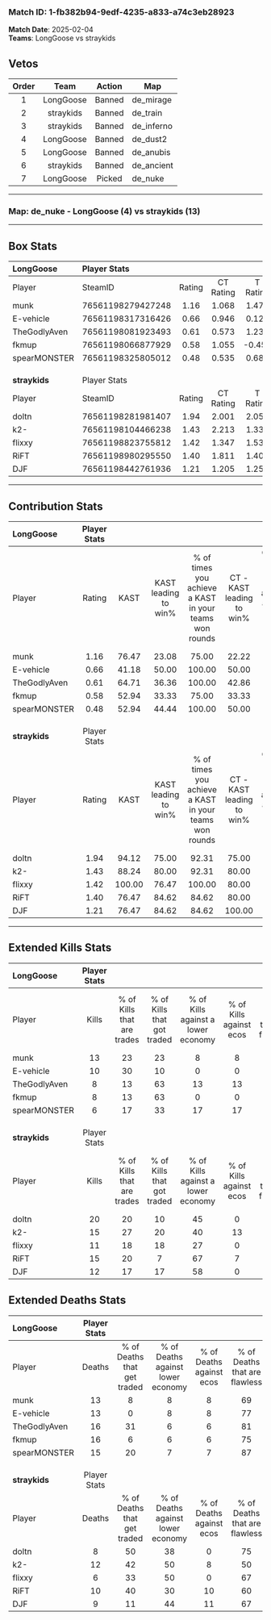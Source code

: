 ### Match ID: 1-fb382b94-9edf-4235-a833-a74c3eb28923  
**Match Date**: 2025-02-04  
**Teams**: LongGoose vs straykids  

## Vetos  

| Order | Team | Action | Map |
| :---: | :--: | :----: | --- |
| 1 | LongGoose | Banned | de_mirage |
| 2 | straykids | Banned | de_train |
| 3 | straykids | Banned | de_inferno |
| 4 | LongGoose | Banned | de_dust2 |
| 5 | LongGoose | Banned | de_anubis |
| 6 | straykids | Banned | de_ancient |
| 7 | LongGoose | Picked | de_nuke |

---  

### **Map**: de_nuke - LongGoose (4) vs straykids (13)  
---  

## Box Stats  

| **LongGoose** | Player Stats      |        |           |          |        |       |       |         |        |      |     |
| :- | :- | :-: | :-: | :-: | :-: | :-: | :-: | :-: | :-: | :-: | :-: |
| Player        | SteamID           | Rating | CT Rating | T Rating |  KAST  |  ADR  | Kills | Assists | Deaths | K/D  | HS% |
| munk          | 76561198279427248 |  1.16  |   1.068   |  1.471   | 76.47  | 86.4  |  13   |    1    |   13   | 1.00 | 38  |
| E-vehicle     | 76561198317316426 |  0.66  |   0.946   |  0.122   | 41.18  | 60.1  |  10   |    1    |   13   | 0.77 | 30  |
| TheGodlyAven  | 76561198081923493 |  0.61  |   0.573   |  1.234   | 64.71  | 51.8  |   8   |    1    |   16   | 0.50 | 37  |
| fkmup         | 76561198066877929 |  0.58  |   1.055   |  -0.457  | 52.94  | 61.5  |   8   |    5    |   16   | 0.50 | 50  |
| spearMONSTER  | 76561198325805012 |  0.48  |   0.535   |  0.685   | 52.94  | 55.8  |   6   |    4    |   15   | 0.40 | 50  |
|               |                   |        |           |          |        |       |       |         |        |      |     |
|               |                   |        |           |          |        |       |       |         |        |      |     |
|               |                   |        |           |          |        |       |       |         |        |      |     |
| **straykids** | Player Stats      |        |           |          |        |       |       |         |        |      |     |
| Player        | SteamID           | Rating | CT Rating | T Rating |  KAST  |  ADR  | Kills | Assists | Deaths | K/D  | HS% |
| doltn         | 76561198281981407 |  1.94  |   2.001   |  2.050   | 94.12  | 120.7 |  20   |    7    |   8    | 2.50 | 50  |
| k2-           | 76561198104466238 |  1.43  |   2.213   |  1.332   | 88.24  | 96.1  |  15   |    6    |   12   | 1.25 | 53  |
| flixxy        | 76561198823755812 |  1.42  |   1.347   |  1.534   | 100.00 | 71.9  |  11   |    4    |   6    | 1.83 | 54  |
| RiFT          | 76561198980295550 |  1.40  |   1.811   |  1.405   | 76.47  | 95.8  |  15   |    4    |   10   | 1.50 | 73  |
| DJF           | 76561198442761936 |  1.21  |   1.205   |  1.253   | 76.47  | 79.3  |  12   |    1    |   9    | 1.33 | 66  |
---  

## Contribution Stats  

| **LongGoose** | Player Stats |        |                      |                                                        |                           |                                                             |                          |                                                            |
| :- | :-: | :-: | :-: | :-: | :-: | :-: | :-: | :-: |
| Player        |    Rating    |  KAST  | KAST leading to win% | % of times you achieve a KAST in your teams won rounds | CT - KAST leading to win% | CT - % of times you achieve a KAST in your teams won rounds | T - KAST leading to win% | T - % of times you achieve a KAST in your teams won rounds |
| munk          |     1.16     | 76.47  |        23.08         |                         75.00                          |           22.22           |                            66.67                            |          25.00           |                           100.00                           |
| E-vehicle     |     0.66     | 41.18  |        50.00         |                         100.00                         |           50.00           |                           100.00                            |          50.00           |                           100.00                           |
| TheGodlyAven  |     0.61     | 64.71  |        36.36         |                         100.00                         |           42.86           |                           100.00                            |          25.00           |                           100.00                           |
| fkmup         |     0.58     | 52.94  |        33.33         |                         75.00                          |           33.33           |                           100.00                            |           0.00           |                            0.00                            |
| spearMONSTER  |     0.48     | 52.94  |        44.44         |                         100.00                         |           50.00           |                           100.00                            |          33.33           |                           100.00                           |
|               |              |        |                      |                                                        |                           |                                                             |                          |                                                            |
|               |              |        |                      |                                                        |                           |                                                             |                          |                                                            |
|               |              |        |                      |                                                        |                           |                                                             |                          |                                                            |
| **straykids** | Player Stats |        |                      |                                                        |                           |                                                             |                          |                                                            |
| Player        |    Rating    |  KAST  | KAST leading to win% | % of times you achieve a KAST in your teams won rounds | CT - KAST leading to win% | CT - % of times you achieve a KAST in your teams won rounds | T - KAST leading to win% | T - % of times you achieve a KAST in your teams won rounds |
| doltn         |     1.94     | 94.12  |        75.00         |                         92.31                          |           75.00           |                            75.00                            |          75.00           |                           100.00                           |
| k2-           |     1.43     | 88.24  |        80.00         |                         92.31                          |           80.00           |                           100.00                            |          80.00           |                           88.89                            |
| flixxy        |     1.42     | 100.00 |        76.47         |                         100.00                         |           80.00           |                           100.00                            |          75.00           |                           100.00                           |
| RiFT          |     1.40     | 76.47  |        84.62         |                         84.62                          |           80.00           |                           100.00                            |          87.50           |                           77.78                            |
| DJF           |     1.21     | 76.47  |        84.62         |                         84.62                          |          100.00           |                           100.00                            |          77.78           |                           77.78                            |
---  

## Extended Kills Stats  

| **LongGoose** | Player Stats |                            |                            |                                    |                         |                              |                                 |                                       |                    |           |
| :- | :-: | :-: | :-: | :-: | :-: | :-: | :-: | :-: | :-: | :-: |
| Player        |    Kills     | % of Kills that are trades | % of Kills that got traded | % of Kills against a lower economy | % of Kills against ecos | % of Kills that are flawless | % of Kills that are close duels | % of Kills that are assisted by flash | Pistol Round Kills | AWP Kills |
| munk          |      13      |             23             |             23             |                 8                  |            8            |              69              |                8                |                   0                   |         1          |     4     |
| E-vehicle     |      10      |             30             |             10             |                 0                  |            0            |              70              |               20                |                   0                   |         0          |     3     |
| TheGodlyAven  |      8       |             13             |             63             |                 13                 |           13            |              25              |               13                |                   0                   |         0          |     0     |
| fkmup         |      8       |             13             |             63             |                 0                  |            0            |              50              |               25                |                   0                   |         0          |     0     |
| spearMONSTER  |      6       |             17             |             33             |                 17                 |           17            |              83              |                0                |                   0                   |         0          |     0     |
|               |              |                            |                            |                                    |                         |                              |                                 |                                       |                    |           |
|               |              |                            |                            |                                    |                         |                              |                                 |                                       |                    |           |
|               |              |                            |                            |                                    |                         |                              |                                 |                                       |                    |           |
| **straykids** | Player Stats |                            |                            |                                    |                         |                              |                                 |                                       |                    |           |
| Player        |    Kills     | % of Kills that are trades | % of Kills that got traded | % of Kills against a lower economy | % of Kills against ecos | % of Kills that are flawless | % of Kills that are close duels | % of Kills that are assisted by flash | Pistol Round Kills | AWP Kills |
| doltn         |      20      |             20             |             10             |                 45                 |            0            |              80              |                5                |                   0                   |         4          |     0     |
| k2-           |      15      |             27             |             20             |                 40                 |           13            |              73              |               13                |                   0                   |         1          |     0     |
| flixxy        |      11      |             18             |             18             |                 27                 |            0            |              82              |                9                |                   0                   |         2          |     4     |
| RiFT          |      15      |             20             |             7              |                 67                 |            7            |              80              |                0                |                  20                   |         2          |     0     |
| DJF           |      12      |             17             |             17             |                 58                 |            0            |              75              |                8                |                   8                   |         1          |     0     |
## Extended Deaths Stats  

| **LongGoose** | Player Stats |                             |                                   |                          |                               |                            |                           |               |
| :- | :-: | :-: | :-: | :-: | :-: | :-: | :-: | :-: |
| Player        |    Deaths    | % of Deaths that get traded | % of Deaths against lower economy | % of Deaths against ecos | % of Deaths that are flawless | % of Deaths that are close | % of Deaths while blinded | Deaths to AWP |
| munk          |      13      |              8              |                 8                 |            8             |              69               |             15             |             8             |       0       |
| E-vehicle     |      13      |              0              |                 8                 |            8             |              77               |             0              |            15             |       1       |
| TheGodlyAven  |      16      |             31              |                 6                 |            6             |              81               |             6              |             6             |       1       |
| fkmup         |      16      |              6              |                 6                 |            6             |              75               |             0              |             0             |       1       |
| spearMONSTER  |      15      |             20              |                 7                 |            7             |              87               |             13             |             0             |       1       |
|               |              |                             |                                   |                          |                               |                            |                           |               |
|               |              |                             |                                   |                          |                               |                            |                           |               |
|               |              |                             |                                   |                          |                               |                            |                           |               |
| **straykids** | Player Stats |                             |                                   |                          |                               |                            |                           |               |
| Player        |    Deaths    | % of Deaths that get traded | % of Deaths against lower economy | % of Deaths against ecos | % of Deaths that are flawless | % of Deaths that are close | % of Deaths while blinded | Deaths to AWP |
| doltn         |      8       |             50              |                38                 |            0             |              75               |             25             |             0             |       0       |
| k2-           |      12      |             42              |                50                 |            8             |              50               |             8              |             0             |       2       |
| flixxy        |      6       |             33              |                50                 |            0             |              67               |             17             |             0             |       0       |
| RiFT          |      10      |             40              |                30                 |            10            |              60               |             10             |             0             |       3       |
| DJF           |      9       |             11              |                44                 |            11            |              67               |             11             |             0             |       2       |
